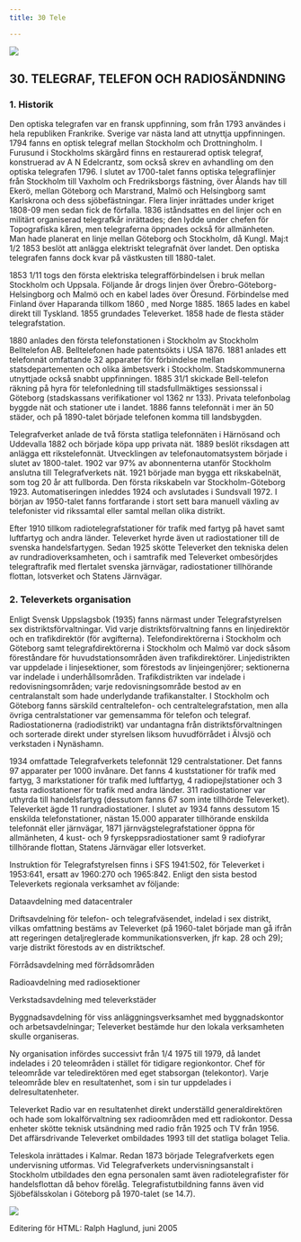 ```yaml
---
title: 30 Tele

---
```


[![](arrow9.jpg)](Index.htm)

## 30\. TELEGRAF, TELEFON OCH RADIOSÄNDNING

### 1\. Historik

Den optiska telegrafen var en fransk uppfinning, som från 1793 användes i hela republiken Frankrike. Sverige var nästa land att utnyttja uppfinningen. 1794 fanns en optisk telegraf mellan Stockholm och Drottningholm. I Furusund i Stockholms skärgård finns en restaurerad optisk telegraf, konstruerad av A N Edelcrantz, som också skrev en avhandling om den optiska telegrafen 1796. I slutet av 1700-talet fanns optiska telegraflinjer från Stockholm till Vaxholm och Fredriksborgs fästning, över Ålands hav till Ekerö, mellan Göteborg och Marstrand, Malmö och Helsingborg samt Karlskrona och dess sjöbefästningar. Flera linjer inrättades under kriget 1808-09 men sedan fick de förfalla. 1836 iståndsattes en del linjer och en militärt organiserad telegrafkår inrättades; den lydde under chefen för Topografiska kåren, men telegraferna öppnades också för allmänheten. Man hade planerat en linje mellan Göteborg och Stockholm, då Kungl. Maj:t 1/2 1853 beslöt att anlägga elektriskt telegrafnät över landet. Den optiska telegrafen fanns dock kvar på västkusten till 1880-talet. 

1853 1/11 togs den första elektriska telegrafförbindelsen i bruk mellan Stockholm och Uppsala. Följande år drogs linjen över Örebro-Göteborg-Helsingborg och Malmö och en kabel lades över Öresund. Förbindelse med Finland över Haparanda tillkom 1860 , med Norge 1885. 1865 lades en kabel direkt till Tyskland. 1855 grundades Televerket. 1858 hade de flesta städer telegrafstation. 

1880 anlades den första telefonstationen i Stockholm av Stockholm Belltelefon AB. Belltelefonen hade patentsökts i USA 1876. 1881 anlades ett telefonnät omfattande 32 apparater för förbindelse mellan statsdepartementen och olika ämbetsverk i Stockholm. Stadskommunerna utnyttjade också snabbt uppfinningen. 1885 31/1 skickade Bell-telefon räkning på hyra för telefonledning till stadsfullmäktiges sessionssal i Göteborg (stadskassans verifikationer vol 1362 nr 133). Privata telefonbolag byggde nät och stationer ute i landet. 1886 fanns telefonnät i mer än 50 städer, och på 1890-talet började telefonen komma till landsbygden.

Telegrafverket anlade de två första statliga telefonnäten i Härnösand och Uddevalla 1882 och började köpa upp privata nät. 1889 beslöt riksdagen att anlägga ett rikstelefonnät. Utvecklingen av telefonautomatsystem började i slutet av 1800-talet. 1902 var 97% av abonnenterna utanför Stockholm anslutna till Telegrafverkets nät. 1921 började man bygga ett rikskabelnät, som tog 20 år att fullborda. Den första rikskabeln var Stockholm-Göteborg 1923. Automatiseringen inleddes 1924 och avslutades i Sundsvall 1972. I början av 1950-talet fanns fortfarande i stort sett bara manuell växling av telefonister vid rikssamtal eller samtal mellan olika distrikt.

Efter 1910 tillkom radiotelegrafstationer för trafik med fartyg på havet samt luftfartyg och andra länder. Televerket hyrde även ut radiostationer till de svenska handelsfartygen. Sedan 1925 skötte Televerket den tekniska delen av rundradioverksamheten, och i samtrafik med Televerket ombesörjdes telegraftrafik med flertalet svenska järnvägar, radiostationer tillhörande flottan, lotsverket och Statens Järnvägar.

  

### 2\. Televerkets organisation

Enligt Svensk Uppslagsbok (1935) fanns närmast under Telegrafstyrelsen sex distriktsförvaltningar. Vid varje distriktsförvaltning fanns en linjedirektör och en trafikdirektör (för avgifterna). Telefondirektörerna i Stockholm och Göteborg samt telegrafdirektörerna i Stockholm och Malmö var dock såsom föreståndare för huvudstationsområden även trafikdirektörer. Linjedistrikten var uppdelade i linjesektioner, som förestods av linjeingenjörer; sektionerna var indelade i underhållsområden. Trafikdistrikten var indelade i redovisningsområden; varje redovisningsområde bestod av en centralanstalt som hade underlydande trafikanstalter. I Stockholm och Göteborg fanns särskild centraltelefon- och centraltelegrafstation, men alla övriga centralstationer var gemensamma för telefon och telegraf. Radiostationerna (radiodistrikt) var undantagna från distriktsförvaltningen och sorterade direkt under styrelsen liksom huvudförrådet i Älvsjö och verkstaden i Nynäshamn.

1934 omfattade Telegrafverkets telefonnät 129 centralstationer. Det fanns 97 apparater per 1000 invånare. Det fanns 4 kuststationer för trafik med fartyg, 3 markstationer för trafik med luftfartyg, 4 radiopejlstationer och 3 fasta radiostationer för trafik med andra länder. 311 radiostationer var uthyrda till handelsfartyg (dessutom fanns 67 som inte tillhörde Televerket). Televerket ägde 11 rundradiostationer. I slutet av 1934 fanns dessutom 15 enskilda telefonstationer, nästan 15.000 apparater tillhörande enskilda telefonnät eller järnvägar, 1871 järnvägstelegrafstationer öppna för allmänheten, 4 kust- och 9 fyrskeppsradiostationer samt 9 radiofyrar tillhörande flottan, Statens Järnvägar eller lotsverket.

Instruktion för Telegrafstyrelsen finns i SFS 1941:502, för Televerket i 1953:641, ersatt av 1960:270 och 1965:842. Enligt den sista bestod Televerkets regionala verksamhet av följande:

Dataavdelning med datacentraler

Driftsavdelning för telefon- och telegrafväsendet, indelad i sex distrikt, vilkas omfattning bestäms av Televerket (på 1960-talet började man gå ifrån att regeringen detaljreglerade kommunikationsverken, jfr kap. 28 och 29); varje distrikt förestods av en distriktschef.

Förrådsavdelning med förrådsområden

Radioavdelning med radiosektioner

Verkstadsavdelning med televerkstäder

Byggnadsavdelning för viss anläggningsverksamhet med byggnadskontor och arbetsavdelningar; Televerket bestämde hur den lokala verksamheten skulle organiseras. 

Ny organisation infördes successivt från 1/4 1975 till 1979, då landet indelades i 20 teleområden i stället för tidigare regionkontor. Chef för teleområde var teledirektören med eget stabsorgan (telekontor). Varje teleområde blev en resultatenhet, som i sin tur uppdelades i delresultatenheter. 

Televerket Radio var en resultatenhet direkt underställd generaldirektören och hade som lokalförvaltning sex radioområden med ett radiokontor. Dessa enheter skötte teknisk utsändning med radio från 1925 och TV från 1956. Det affärsdrivande Televerket ombildades 1993 till det statliga bolaget Telia.

Teleskola inrättades i Kalmar. Redan 1873 började Telegrafverkets egen undervisning utformas. Vid Telegrafverkets undervisningsanstalt i Stockholm utbildades den egna personalen samt även radiotelegrafister för handelsflottan då behov förelåg. Telegrafistutbildning fanns även vid Sjöbefälsskolan i Göteborg på 1970-talet (se 14.7).

[![](arrow9.jpg)](Index.htm)

Editering för HTML: Ralph Haglund, juni 2005
